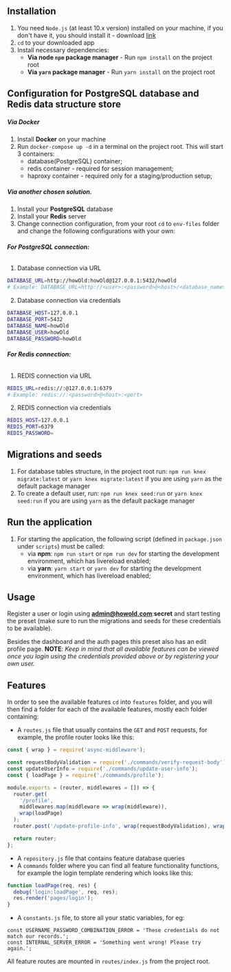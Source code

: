 ## Installation

1. You need `Node.js` (at least 10.x version) installed on your machine, if you don't have it, you should install it - download [link](https://nodejs.org/en/download/)
2. `cd` to your downloaded app
3. Install necessary dependencies:
   - **Via node `npm` package manager** - Run `npm install` on the project root
   - **Via `yarn` package manager** - Run `yarn install` on the project root

## Configuration for PostgreSQL database and Redis data structure store

##### Via Docker

1. Install **Docker** on your machine
2. Run `docker-compose up -d` in a terminal on the project root. This will start 3 containers:
   - database(PostgreSQL) container;
   - redis container - required for session management;
   - haproxy container - required only for a staging/production setup;

##### Via another chosen solution.

1. Install your **PostgreSQL** database
2. Install your **Redis** server
3. Change connection configuration, from your root `cd` to `env-files` folder and change the following configurations with your own:

###### **For PostgreSQL connection:**

1. Database connection via URL

```bash
DATABASE_URL=http://howOld:howOld@127.0.0.1:5432/howOld
# Example: DATABASE_URL=http://<user>:<password>@<host>/<database_name>
```

2. Database connection via credentials

```bash
DATABASE_HOST=127.0.0.1
DATABASE_PORT=5432
DATABASE_NAME=howOld
DATABASE_USER=howOld
DATABASE_PASSWORD=howOld
```

###### **For Redis connection:**

1. REDIS connection via URL

```bash
REDIS_URL=redis://:@127.0.0.1:6379
# Example: redis://:<password>@<host>:<port>
```

2. REDIS connection via credentials

```bash
REDIS_HOST=127.0.0.1
REDIS_PORT=6379
REDIS_PASSWORD=
```

## Migrations and seeds

1. For database tables structure, in the project root run: `npm run knex migrate:latest` or `yarn knex migrate:latest` if you are using `yarn` as the default package manager
2. To create a default user, run: `npm run knex seed:run` or `yarn knex seed:run` if you are using `yarn` as the default package manager

## Run the application

1. For starting the application, the following script (defined in `package.json` under `scripts`) must be called:
   - via **npm**: `npm run start` or `npm run dev` for starting the development environment, which has livereload enabled;
   - via **yarn**: `yarn start` or `yarn dev` for starting the development environment, which has livereload enabled;

## Usage

Register a user or login using **admin@howold.com**:**secret** and start testing the preset (make sure to run the migrations and seeds for these credentials to be available).

Besides the dashboard and the auth pages this preset also has an edit profile page.
**NOTE**: _Keep in mind that all available features can be viewed once you login using the credentials provided above or by registering your own user._

## Features

In order to see the available features `cd` into `features` folder, and you will then find a folder for each of the available features, mostly each folder containing:

- A `routes.js` file that usually contains the `GET` and `POST` requests, for example, the profile router looks like this:

```javascript
const { wrap } = require('async-middleware');

const requestBodyValidation = require('./commands/verify-request-body');
const updateUserInfo = require('./commands/update-user-info');
const { loadPage } = require('./commands/profile');

module.exports = (router, middlewares = []) => {
  router.get(
    '/profile',
    middlewares.map(middleware => wrap(middleware)),
    wrap(loadPage)
  );
  router.post('/update-profile-info', wrap(requestBodyValidation), wrap(updateUserInfo));

  return router;
};
```

- A `repository.js` file that contains feature database queries
- A `commands` folder where you can find all feature functionality functions, for example the login template rendering which looks like this:

```javascript
function loadPage(req, res) {
  debug('login:loadPage', req, res);
  res.render('pages/login');
}
```

- A `constants.js` file, to store all your static variables, for eg:

```
const USERNAME_PASSWORD_COMBINATION_ERROR = 'These credentials do not match our records.';
const INTERNAL_SERVER_ERROR = 'Something went wrong! Please try again.';
```

All feature routes are mounted in `routes/index.js` from the project root.
